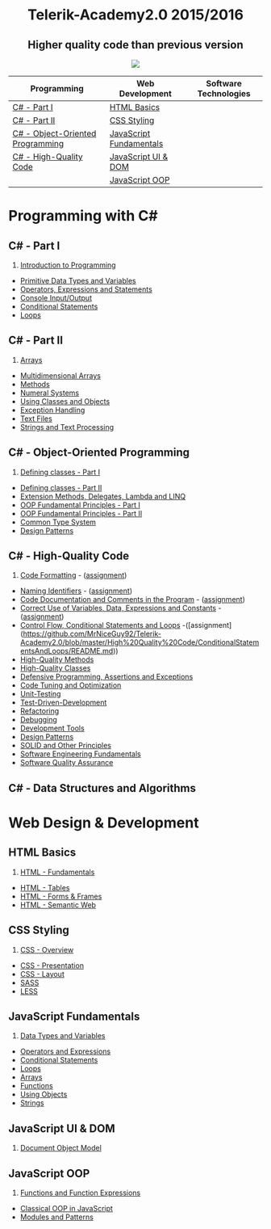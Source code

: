 # <h1 align="center">Telerik-Academy2.0 2015/2016</h1>
<h2 align="center">Higher quality code than previous version</h2>

<p align="center"><a href="http://academy.telerik.com/"><img src="https://raw.github.com/flextry/Telerik-Academy/master/Programming%20with%20C%23/Codes/Other/Telerik.png" /></a></p>

| Programming                                                                 | Web Development                                     | Software Technologies
| --------------------------------------------------------------------------- | --------------------------------------------------- | -------------------------------------------------------------- |
| [C# - Part I](#c---part-i)                                                  | [HTML Basics](#html-basics)                         |                                     |
| [C# - Part II](#c---part-ii)                                                | [CSS Styling](#css-styling)                         |                                     |
| [C# - Object-Oriented Programming](#c---object-oriented-programming)        | [JavaScript Fundamentals](#javascript-fundamentals)   |
| [C# - High-Quality Code](#c---high-quality-code)                            | [JavaScript UI & DOM](#javascript-ui--dom)          |   |
|   | [JavaScript OOP](#javascript-oop)                   

# Programming with C# 

## C# - Part I
1. [Introduction to Programming]() 
* [Primitive Data Types and Variables]() 
* [Operators, Expressions and Statements]() 
* [Console Input/Output]() 
* [Conditional Statements]() 
* [Loops]()

## C# - Part II
1. [Arrays]() 
* [Multidimensional Arrays]() 
* [Methods]() 
* [Numeral Systems]() 
* [Using Classes and Objects]() 
* [Exception Handling]() 
* [Text Files]()
* [Strings and Text Processing]()

## C# - Object-Oriented Programming
1. [Defining classes - Part I]() 
* [Defining classes - Part II]() 
* [Extension Methods, Delegates, Lambda and LINQ]() 
* [OOP Fundamental Principles - Part I]()
* [OOP Fundamental Principles - Part II]()
* [Common Type System]() 
* [Design Patterns]() 

## C# - High-Quality Code
1. [Code Formatting](https://github.com/MrNiceGuy92/Telerik-Academy2.0/tree/master/High%20Quality%20Code/CodeFormatting) - ([assignment](https://github.com/MrNiceGuy92/Telerik-Academy2.0/blob/master/High%20Quality%20Code/CodeFormatting/README.md))
* [Naming Identifiers](https://github.com/MrNiceGuy92/Telerik-Academy2.0/tree/master/High%20Quality%20Code/NamingIdentifiers) - ([assignment](https://github.com/MrNiceGuy92/Telerik-Academy2.0/blob/master/High%20Quality%20Code/NamingIdentifiers/README.md))
* [Code Documentation and Comments in the Program](https://github.com/MrNiceGuy92/Telerik-Academy2.0/tree/master/High%20Quality%20Code/CodeDocumentation) - ([assignment](https://github.com/MrNiceGuy92/Telerik-Academy2.0/blob/master/High%20Quality%20Code/CodeDocumentation/README.md))
* [Correct Use of Variables, Data, Expressions and Constants](https://github.com/MrNiceGuy92/Telerik-Academy2.0/tree/master/High%20Quality%20Code/VariablesDataExpressionsAndConstants) - ([assignment](https://github.com/MrNiceGuy92/Telerik-Academy2.0/blob/master/High%20Quality%20Code/VariablesDataExpressionsAndConstants/README.md))
* [Control Flow, Conditional Statements and Loops](https://github.com/MrNiceGuy92/Telerik-Academy2.0/tree/master/High%20Quality%20Code/ConditionalStatementsAndLoops) -([assignment] (https://github.com/MrNiceGuy92/Telerik-Academy2.0/blob/master/High%20Quality%20Code/ConditionalStatementsAndLoops/README.md))
* [High-Quality Methods]() 
* [High-Quality Classes]()
* [Defensive Programming, Assertions and Exceptions]()
* [Code Tuning and Optimization]()
* [Unit-Testing]()
* [Test-Driven-Development]() 
* [Refactoring]() 
* [Debugging]()
* [Development Tools]() 
* [Design Patterns]() 
* [SOLID and Other Principles]()
* [Software Engineering Fundamentals]()
* [Software Quality Assurance]()

## C# - Data Structures and Algorithms

# Web Design & Development

## HTML Basics

1. [HTML - Fundamentals]() 
* [HTML - Tables]() 
* [HTML - Forms & Frames]() 
* [HTML - Semantic Web]() 

## CSS Styling
1. [CSS - Overview]() 
* [CSS - Presentation]() 
* [CSS - Layout]()
* [SASS]() 
* [LESS]() 

## JavaScript Fundamentals
1. [Data Types and Variables]()
* [Operators and Expressions]() 
* [Conditional Statements]() 
* [Loops]()
* [Arrays]()
* [Functions]() 
* [Using Objects]() 
* [Strings]() 

## JavaScript UI & DOM 
1. [Document Object Model]() 

## JavaScript OOP
1. [Functions and Function Expressions]() 
* [Classical OOP in JavaScript]() 
* [Modules and Patterns]()
